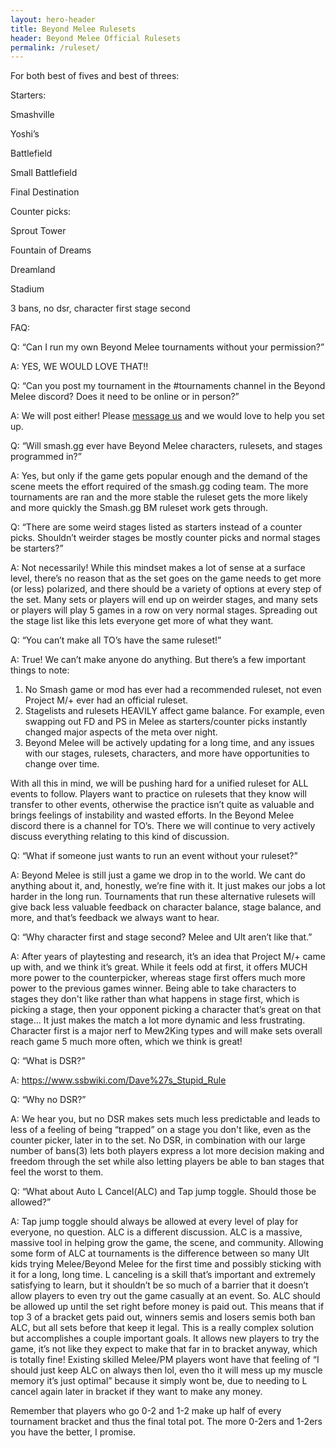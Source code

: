 ```yaml
---
layout: hero-header
title: Beyond Melee Rulesets
header: Beyond Melee Official Rulesets
permalink: /ruleset/
---
```

For both best of fives and best of threes:

Starters:

Smashville

Yoshi’s

Battlefield

Small Battlefield

Final Destination

Counter picks:

Sprout Tower

Fountain of Dreams

Dreamland

Stadium

3 bans, no dsr, character first stage second

FAQ:

Q: “Can I run my own Beyond Melee tournaments without your permission?”

A: YES, WE WOULD LOVE THAT!!

Q: “Can you post my tournament in the #tournaments channel in the Beyond Melee discord? Does it need to be online or in person?”

A: We will post either! Please [message us](https://beyondmelee.com/discord/) and we would love to help you set up.

Q: “Will smash.gg ever have Beyond Melee characters, rulesets, and stages programmed in?”

A: Yes, but only if the game gets popular enough and the demand of the scene meets the effort required of the smash.gg coding team.
The more tournaments are ran and the more stable the ruleset gets the more likely and more quickly the Smash.gg BM ruleset work gets through.

Q: “There are some weird stages listed as starters instead of a counter picks. Shouldn’t weirder stages be mostly counter picks and normal stages be starters?”

A: Not necessarily! While this mindset makes a lot of sense at a surface level, there’s no reason that as the set goes on the game needs to get more (or less) polarized, and there should be a variety of options at every step of the set. Many sets or players will end up on weirder stages, and many sets or players will play 5 games in a row on very normal stages. Spreading out the stage list like this lets everyone get more of what they want.

Q: “You can’t make all TO’s have the same ruleset!”

A: True! We can’t make anyone do anything.
But there’s a few important things to note:

1. No Smash game or mod has ever had a recommended ruleset, not even Project M/+ ever had an official ruleset.
2. Stagelists and rulesets HEAVILY affect game balance. For example, even swapping out FD and PS in Melee as starters/counter picks instantly changed major aspects of the meta over night.
3. Beyond Melee will be actively updating for a long time, and any issues with our stages, rulesets, characters, and more have opportunities to change over time.

With all this in mind, we will be pushing hard for a unified ruleset for ALL events to follow.
Players want to practice on rulesets that they know will transfer to other events, otherwise the practice isn’t quite as valuable and brings feelings of instability and wasted efforts.
In the Beyond Melee discord there is a channel for TO’s. There we will continue to very actively discuss everything relating to this kind of discussion.

Q: “What if someone just wants to run an event without your ruleset?”

A: Beyond Melee is still just a game we drop in to the world. We cant do anything about it, and, honestly, we’re fine with it. It just makes our jobs a lot harder in the long run.
Tournaments that run these alternative rulesets will give back less valuable feedback on character balance, stage balance, and more, and that’s feedback we always want to hear.

Q: “Why character first and stage second? Melee and Ult aren’t like that.”

A: After years of playtesting and research, it’s an idea that Project M/+ came up with, and we think it’s great. While it feels odd at first, it offers MUCH more power to the counterpicker, whereas stage first offers much more power to the previous games winner. Being able to take characters to stages they don't like rather than what happens in stage first, which is picking a stage, then your opponent picking a character that’s great on that stage... It just makes the match a lot more dynamic and less frustrating.
Character first is a major nerf to Mew2King types and will make sets overall reach game 5 much more often, which we think is great!

Q: “What is DSR?”

A: https://www.ssbwiki.com/Dave%27s_Stupid_Rule

Q: “Why no DSR?”

A: We hear you, but no DSR makes sets much less predictable and leads to less of a feeling of being “trapped” on a stage you don't like, even as the counter picker, later in to the set. No DSR, in combination with our large number of bans(3) lets both players express a lot more decision making and freedom through the set while also letting players be able to ban stages that feel the worst to them.

Q: “What about Auto L Cancel(ALC) and Tap jump toggle. Should those be allowed?”

A: Tap jump toggle should always be allowed at every level of play for everyone, no question.
ALC is a different discussion.
ALC is a massive, massive tool in helping grow the game, the scene, and community. Allowing some form of ALC at tournaments is the difference between so many Ult kids trying Melee/Beyond Melee for the first time and possibly sticking with it for a long, long time.
L canceling is a skill that’s important and extremely satisfying to learn, but it shouldn’t be so much of a barrier that it doesn’t allow players to even try out the game casually at an event.
So.
ALC should be allowed up until the set right before money is paid out. This means that if top 3 of a bracket gets paid out, winners semis and losers semis both ban ALC, but all sets before that keep it legal.
This is a really complex solution but accomplishes a couple important goals.
It allows new players to try the game, it’s not like they expect to make that far in to bracket anyway, which is totally fine!
Existing skilled Melee/PM players wont have that feeling of “I should just keep ALC on always then lol, even tho it will mess up my muscle memory it’s just optimal” because it simply wont be, due to needing to L cancel again later in bracket if they want to make any money.

Remember that players who go 0-2 and 1-2 make up half of every tournament bracket and thus the final total pot. The more 0-2ers and 1-2ers you have the better, I promise.
